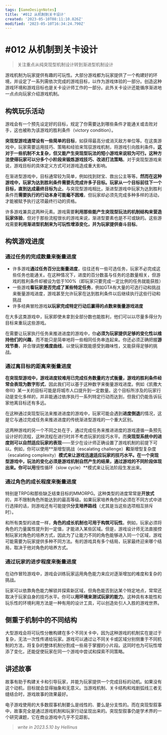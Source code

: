 ```yaml
---
tags: [GameDesignNotes]
title: '#012 从机制到关卡设计'
created: '2023-05-10T08:11:10.826Z'
modified: '2023-05-10T16:34:24.790Z'
---
```


# #012 从机制到关卡设计
> 关注重点从纯突现型机制设计转到渐进型机制设计

游戏机制为玩家提供有趣的可玩性。大部分游戏都为玩家提供了一个构建好的环境，并设定了一系列需依次完成的游戏目标，以作为游戏体验的一部分。创造这种游戏环境和游戏目标也是关卡设计师工作的一部分。此外关卡设计还能循序渐进地一点点向玩家介绍游戏机制。

## 构筑玩乐活动
游戏会有一个预先设定好的目标，规定了你需要达到哪些条件才能通关或击败对手，这也被称为该游戏的胜利条件（victory condition）。

**突现型游戏通常设有一些简单的目标**，如获得最高分或消灭敌方单位等。在这类游戏中，玩家需要运用技巧、策略和经验来驾驭游戏机制，将游戏引向胜利条件。**这对于一些机制不太复杂，但又能产生突现型玩法的短小游戏来说较为可行。这种方法使得玩家可以分多个小阶段来锻炼游戏技巧、改进打法策略**。对于突现型游戏来说，游戏目标的具体定义方式可对游戏造成重大影响。

在渐进型游戏中，目标通常较为简单，例如找到财宝、救出公主等等。**然而在这种游戏中，玩家为达到胜利条件需要先完成许多子目标。玩家从一个目标前往下一个目标，直到达成最终目标为止**。与突现型游戏相比，渐进型游戏中玩家为达到胜利条件而**需要执行的行动本身可能毫不困难**，但玩家却必须先完成多种多样的活动，才能被赋予执行这项最终行动的资格。

许多游戏兼具这两种元素。游戏需要**利用那些能产生突现型玩法的机制结构来营造玩家体验**，但对于那些流程很长的游戏来说，渐进型要素也是不可或缺的。这些游戏需要**利用渐进型机制来为可玩性增添变化，并为玩家提供奋斗目标**。

## 构筑游戏进度
### 通过任务的完成数量来衡量进度
- 许多游戏**通过任务百分比衡量进度**，往往还有一些可选任务，玩家不必完成这些任务也能通关。在这种情况下，进度的百分数虽与任务的总数量相关，但游戏的胜利条件却被设为低于100%（即玩家只要完成一定比例的任务就能获胜）
- 一些游戏**看玩家是否完成了某些特定任务**，例如GTA有大量的可选行动和挑战来衡量游戏进度，游戏甚至允许玩家在达到胜利条件以后继续执行这些行动和挑战
- 许多经典冒险游戏**以玩家完成特定行动后赢得的点数来衡量游戏进度**

在大多这类游戏中，玩家即使未拿到全部分数也能胜利，他们可以以尽量多得分为目标来重玩这些游戏。

在需要让玩家执行任务来推进进度的游戏中，你**必须为玩家提供足够的变化性以维持他们的兴趣**，而不能只是简单地将一些相同任务串连起来。你还必须正确把握**游戏节奏**，并合理调整**难度曲线**，以使玩家既能感受到趣味性，又能获得足够的挑战。

### 通过离目标的距离来衡量进度
**在突现型游戏中，游戏进度较难用已完成任务数量的方式衡量，游戏的胜利条件经常会表现为数字形式**，因此我们可以基于这种数字来衡量游戏进度。例如《凯撒大帝III》某一关的目标可能是将城市人口提升到一定数量。这个目标所涉及的玩家行动是变化多样的，并非能通过依序执行一系列特定行动而达到，但我们仍能告诉玩家他离目标还有多远。

在这种通过突现型玩法来推进进度的游戏中，玩家可能会遇到**进度倒退**的情况，这是它与通过完成任务来推进进度的传统渐进型游戏的一个重大区别。

这两种游戏的另一个不同之处在于，通过完成任务来推进进度的游戏遵循一条预先设计好的流程，这种流程在进行时并不考虑玩家的技巧水平。而**突现型系统中的进度则可以自然适应玩家的表现**——至少在设计师正确设置了游戏机制的前提下可以。例如，你可以使用**渐增型挑战（escalating challenge）**和**渐增型复杂度（escalating complexity）**模式来让游戏迅速适应玩家的技巧水平。在一个突现型游戏中，玩法的变化必须是游戏机制自然产生的结果，通过游戏的不同阶段体现出来。你可以用**慢性循环（slow cycle）**模式来让玩法阶段生发出来。

### 通过角色的成长程度来衡量进度
特别是TRPG和那些缺乏结束目标的MMORPG。这种类型的进度常常是**开放式**的，并不限制角色所能达到的最高等级。如果玩家培养角色时必须在不同方式中进行选择的话，则游戏还有可能提供**分支培养路线**（尤其是当这些选项相互排斥时）。

和所有类型的进度一样，**角色的成长机制也可用于构筑可玩性**。例如，玩家必须将角色的力量属性提升到一定值，才能进入某些区域。但是，游戏设计师无法直接控制玩家对角色的培养方式，因此为了让能力不同的角色能够进入同一个区域，游戏可能需要为玩家提供多种不同方法。有的游戏具有多个结局，玩家最终迎来哪个结局，取决于他对角色的培养方式。

### 通过玩家的进步程度来衡量进度
在动作冒险游戏中，游戏会训练玩家运用角色能力来应对逐渐增加的难度和复杂的挑战。

玩家可以依靠角色能力解锁并探索新区域，但角色能否到达某个特定地点，常常还取决于玩家自身的技巧水平。你可以**用环境来测试玩家的能力**。这种具有本能性和玩乐性的环境利用方法是一种有用的设计工具，可以创造处引人入胜的游戏世界。

## 侧重于机制中的不同结构
大型游戏会将可玩性分散构建在多个不同关卡中，因为这种游戏的机制实在是过于复杂，无法一次性传递给玩家。游戏可以通过让不同关卡或区域分别侧重于不同机制的方法，将复杂的整体机制分割成一些易于掌握的小片段。这同时也为可玩性增添了变化，还能促使玩家在同一个游戏中尝试和探索不同策略。

## 讲述故事
故事有助于构建关卡和引导玩家，并能为玩家提供一个完成目标的动机。如果没有这个动机，目标就会显得抽象和无意义。当游戏机制、关卡结构和戏剧弧线三者无缝结合时，游戏故事的效果最好。

电子游戏使用的大多数叙事机制要么是线性的、要么是分支性的。而在突现型叙事中，故事完全是通过游戏机制和玩家行动呈现出来的。突现型叙事仍是学术界的一个研究课题，它在商业游戏中几乎不见踪影。

> *write in 2023.5.10 by Hellinus*
